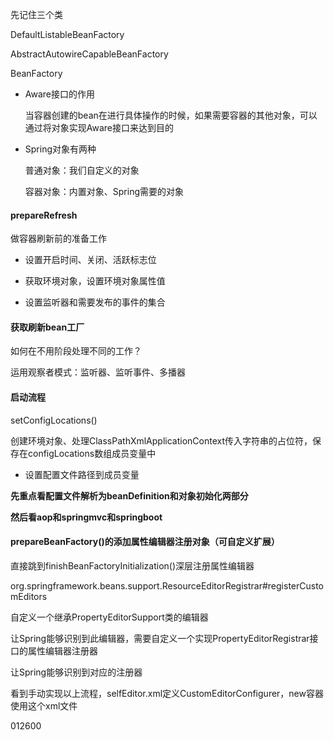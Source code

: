 先记住三个类

DefaultListableBeanFactory

AbstractAutowireCapableBeanFactory

BeanFactory



- Aware接口的作用

  当容器创建的bean在进行具体操作的时候，如果需要容器的其他对象，可以通过将对象实现Aware接口来达到目的

- Spring对象有两种

  普通对象：我们自定义的对象

  容器对象：内置对象、Spring需要的对象



#### prepareRefresh

做容器刷新前的准备工作

- 设置开启时间、关闭、活跃标志位

- 获取环境对象，设置环境对象属性值

- 设置监听器和需要发布的事件的集合



#### 获取刷新bean工厂

如何在不用阶段处理不同的工作？

运用观察者模式：监听器、监听事件、多播器



#### 启动流程

setConfigLocations()

创建环境对象、处理ClassPathXmlApplicationContext传入字符串的占位符，保存在configLocations数组成员变量中

- 设置配置文件路径到成员变量



**先重点看配置文件解析为beanDefinition和对象初始化两部分**

**然后看aop和springmvc和springboot**









#### prepareBeanFactory()的添加属性编辑器注册对象（可自定义扩展）

直接跳到finishBeanFactoryInitialization()深层注册属性编辑器

org.springframework.beans.support.ResourceEditorRegistrar#registerCustomEditors

自定义一个继承PropertyEditorSupport类的编辑器

让Spring能够识别到此编辑器，需要自定义一个实现PropertyEditorRegistrar接口的属性编辑器注册器

让Spring能够识别到对应的注册器

看到手动实现以上流程，selfEditor.xml定义CustomEditorConfigurer，new容器使用这个xml文件

012600